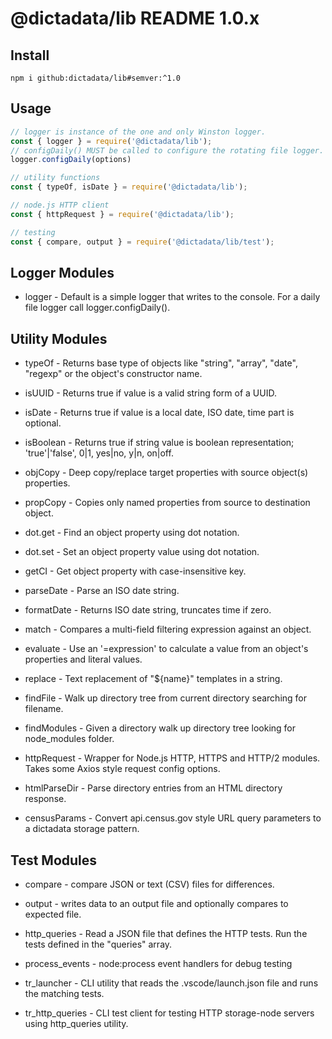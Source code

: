 # @dictadata/lib README 1.0.x

## Install

```
npm i github:dictadata/lib#semver:^1.0
```

## Usage

```javascript
// logger is instance of the one and only Winston logger.
const { logger } = require('@dictadata/lib');
// configDaily() MUST be called to configure the rotating file logger.
logger.configDaily(options)

// utility functions
const { typeOf, isDate } = require('@dictadata/lib');

// node.js HTTP client
const { httpRequest } = require('@dictadata/lib');

// testing
const { compare, output } = require('@dictadata/lib/test');
```

## Logger Modules

* logger - Default is a simple logger that writes to the console. For a daily file logger call logger.configDaily().

## Utility Modules

* typeOf - Returns base type of objects like "string", "array", "date", "regexp" or the object's constructor name.
* isUUID - Returns true if value is a valid string form of a UUID.
* isDate - Returns true if value is a local date, ISO date, time part is optional.
* isBoolean - Returns true if string value is boolean representation; 'true'|'false', 0|1, yes|no, y|n, on|off.

* objCopy - Deep copy/replace target properties with source object(s) properties.
* propCopy - Copies only named properties from source to destination object.
* dot.get - Find an object property using dot notation.
* dot.set - Set an object property value using dot notation.
* getCI - Get object property with case-insensitive key.

* parseDate - Parse an ISO date string.
* formatDate - Returns ISO date string, truncates time if zero.

* match - Compares a multi-field filtering expression against an object.
* evaluate - Use an '=expression' to calculate a value from an object's properties and literal values.
* replace - Text replacement of "${name}" templates in a string.

* findFile - Walk up directory tree from current directory searching for filename.
* findModules - Given a directory walk up directory tree looking for node_modules folder.

* httpRequest - Wrapper for Node.js HTTP, HTTPS and HTTP/2 modules. Takes some Axios style request config options.
* htmlParseDir - Parse directory entries from an HTML directory response.
* censusParams - Convert api.census.gov style URL query parameters to a dictadata storage pattern.

## Test Modules

* compare - compare JSON or text (CSV) files for differences.
* output - writes data to an output file and optionally compares to expected file.
* http_queries - Read a JSON file that defines the HTTP tests. Run the tests defined in the "queries" array.
* process_events - node:process event handlers for debug testing

* tr_launcher - CLI utility that reads the .vscode/launch.json file and runs the matching tests.
* tr_http_queries - CLI test client for testing HTTP storage-node servers using http_queries utility.
